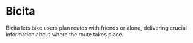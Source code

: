 # Bicita

Bicita lets bike users plan routes with friends or alone, delivering crucial information about where the route takes place.
